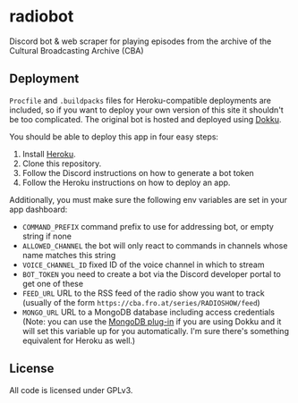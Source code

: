 # radiobot
Discord bot &amp; web scraper for playing episodes from the archive of the
Cultural Broadcasting Archive (CBA)

## Deployment

`Procfile` and `.buildpacks` files for Heroku-compatible deployments are
included, so if you want to deploy your own version of this site it shouldn't be
too complicated. The original bot is hosted and deployed using
[Dokku](https://dokku.com/).

You should be able to deploy this app in four easy steps:
1. Install [Heroku](https://heroku.com).
2. Clone this repository.
3. Follow the Discord instructions on how to generate a bot token
4. Follow the Heroku instructions on how to deploy an app.

Additionally, you must make sure the following env variables are set in your app
dashboard:

- `COMMAND_PREFIX` command prefix to use for addressing bot, or empty string if
  none
- `ALLOWED_CHANNEL` the bot will only react to commands in channels whose name
  matches this string
- `VOICE_CHANNEL_ID` fixed ID of the voice channel in which to stream
- `BOT_TOKEN` you need to create a bot via the Discord developer portal to get
  one of these
- `FEED_URL` URL to the RSS feed of the radio show you want to track (usually of
  the form `https://cba.fro.at/series/RADIOSHOW/feed`)
- `MONGO_URL` URL to a MongoDB database including access credentials (Note: you
  can use the [MongoDB plug-in](https://github.com/dokku/dokku-mongo) if you are
  using Dokku and it will set this variable up for you automatically. I'm sure
  there's something equivalent for Heroku as well.)

## License

All code is licensed under GPLv3.
